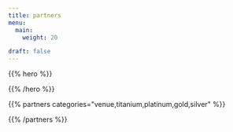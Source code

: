 ```yaml
---
title: partners
menu:
  main:
    weight: 20

draft: false
---
```


{{% hero %}}


{{% /hero %}}


<!-- Parteners list -->

{{% partners categories="venue,titanium,platinum,gold,silver" %}}

{{% /partners %}}

